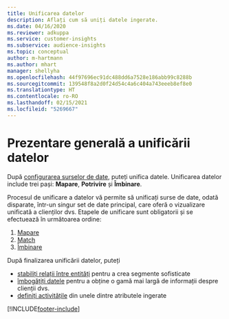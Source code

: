 ```yaml
---
title: Unificarea datelor
description: Aflați cum să uniți datele ingerate.
ms.date: 04/16/2020
ms.reviewer: adkuppa
ms.service: customer-insights
ms.subservice: audience-insights
ms.topic: conceptual
author: m-hartmann
ms.author: mhart
manager: shellyha
ms.openlocfilehash: 44f97696ec91dc488dd6a7528e186abb99c8288b
ms.sourcegitcommit: 139548f8a2d0f24d54c4a6c404a743eeeb8ef8e0
ms.translationtype: HT
ms.contentlocale: ro-RO
ms.lasthandoff: 02/15/2021
ms.locfileid: "5269667"
---
```

# <a name="data-unification-overview"></a>Prezentare generală a unificării datelor

După [configurarea surselor de date](data-sources.md), puteți unifica datele. Unificarea datelor include trei pași: **Mapare**, **Potrivire** și **Îmbinare**.

Procesul de unificare a datelor vă permite să unificați surse de date, odată disparate, într-un singur set de date principal, care oferă o vizualizare unificată a clienților dvs. Etapele de unificare sunt obligatorii și se efectuează în următoarea ordine:

1. [Mapare](map-entities.md)
2. [Match](match-entities.md)
3. [Îmbinare](merge-entities.md)

După finalizarea unificării datelor, puteți

- [stabiliți relații între entități](relationships.md) pentru a crea segmente sofisticate
- [îmbogățiți datele](enrichment-hub.md) pentru a obține o gamă mai largă de informații despre clienții dvs.
- [definiți activitățile](activities.md) din unele dintre atributele ingerate


[!INCLUDE[footer-include](../includes/footer-banner.md)]